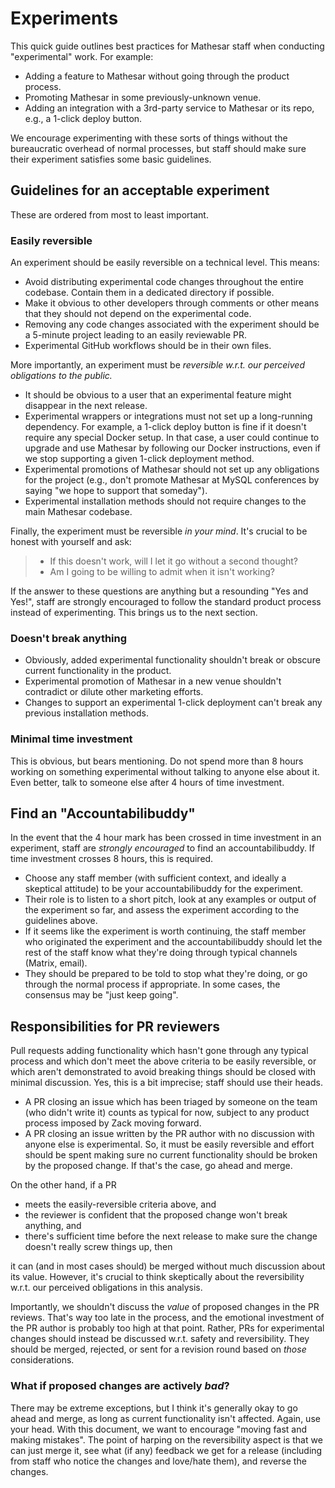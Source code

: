 # Experiments

This quick guide outlines best practices for Mathesar staff when conducting "experimental" work. For example:

- Adding a feature to Mathesar without going through the product process.
- Promoting Mathesar in some previously-unknown venue.
- Adding an integration with a 3rd-party service to Mathesar or its repo, e.g., a 1-click deploy button.

We encourage experimenting with these sorts of things without the bureaucratic overhead of normal processes, but staff should make sure their experiment satisfies some basic guidelines.

## Guidelines for an acceptable experiment

These are ordered from most to least important.

### Easily reversible

An experiment should be easily reversible on a technical level. This means:

- Avoid distributing experimental code changes throughout the entire codebase. Contain them in a dedicated directory if possible.
- Make it obvious to other developers through comments or other means that they should not depend on the experimental code.
- Removing any code changes associated with the experiment should be a 5-minute project leading to an easily reviewable PR.
- Experimental GitHub workflows should be in their own files.

More importantly, an experiment must be _reversible w.r.t. our perceived obligations to the public._

- It should be obvious to a user that an experimental feature might disappear in the next release.
- Experimental wrappers or integrations must not set up a long-running dependency. For example, a 1-click deploy button is fine if it doesn't require any special Docker setup. In that case, a user could continue to upgrade and use Mathesar by following our Docker instructions, even if we stop supporting a given 1-click deployment method.
- Experimental promotions of Mathesar should not set up any obligations for the project (e.g., don't promote Mathesar at MySQL conferences by saying "we hope to support that someday").
- Experimental installation methods should not require changes to the main Mathesar codebase.

Finally, the experiment must be reversible _in your mind_. It's crucial to be honest with yourself and ask:

> - If this doesn't work, will I let it go without a second thought?
> - Am I going to be willing to admit when it isn't working?

If the answer to these questions are anything but a resounding "Yes and Yes!", staff are strongly encouraged to follow the standard product process instead of experimenting. This brings us to the next section.

### Doesn't break anything

- Obviously, added experimental functionality shouldn't break or obscure current functionality in the product.
- Experimental promotion of Mathesar in a new venue shouldn't contradict or dilute other marketing efforts.
- Changes to support an experimental 1-click deployment can't break any previous installation methods.

### Minimal time investment

This is obvious, but bears mentioning. Do not spend more than 8 hours working on something experimental without talking to anyone else about it. Even better, talk to someone else after 4 hours of time investment.

## Find an "Accountabilibuddy"

In the event that the 4 hour mark has been crossed in time investment in an experiment, staff are _strongly encouraged_ to find an accountabilibuddy. If time investment crosses 8 hours, this is required. 

- Choose any staff member (with sufficient context, and ideally a skeptical attitude) to be your accountabilibuddy for the experiment. 
- Their role is to listen to a short pitch, look at any examples or output of the experiment so far, and assess the experiment according to the guidelines above. 
- If it seems like the experiment is worth continuing, the staff member who originated the experiment and the accountabilibuddy should let the rest of the staff know what they're doing through typical channels (Matrix, email). 
- They should be prepared to be told to stop what they're doing, or go through the normal process if appropriate. In some cases, the consensus may be "just keep going".

## Responsibilities for PR reviewers

Pull requests adding functionality which hasn't gone through any typical process and which don't meet the above criteria to be easily reversible, or which aren't demonstrated to avoid breaking things should be closed with minimal discussion. Yes, this is a bit imprecise; staff should use their heads.

- A PR closing an issue which has been triaged by someone on the team (who didn't write it) counts as typical for now, subject to any product process imposed by Zack moving forward.
- A PR closing an issue written by the PR author with no discussion with anyone else is experimental. So, it must be easily reversible and effort should be spent making sure no current functionality should be broken by the proposed change. If that's the case, go ahead and merge.

On the other hand, if a PR

- meets the easily-reversible criteria above, and
- the reviewer is confident that the proposed change won't break anything, and 
- there's sufficient time before the next release to make sure the change doesn't really screw things up, then

it can (and in most cases should) be merged without much discussion about its value. However, it's crucial to think skeptically about the reversibility w.r.t. our perceived obligations in this analysis.

Importantly, we shouldn't discuss the _value_ of proposed changes in the PR reviews. That's way too late in the process, and the emotional investment of the PR author is probably too high at that point. Rather, PRs for experimental changes should instead be discussed w.r.t. safety and reversibility. They should be merged, rejected, or sent for a revision round based on _those_ considerations.

### What if proposed changes are actively _bad_?

There may be extreme exceptions, but I think it's generally okay to go ahead and merge, as long as current functionality isn't affected. Again, use your head. With this document, we want to encourage "moving fast and making mistakes". The point of harping on the reversibility aspect is that we can just merge it, see what (if any) feedback we get for a release (including from staff who notice the changes and love/hate them), and reverse the changes.
